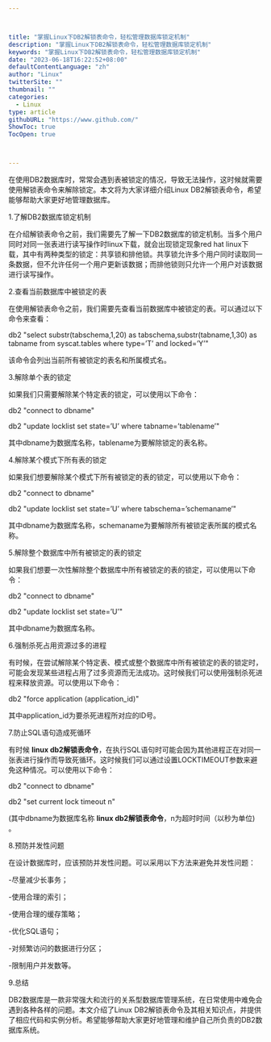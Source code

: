 ```yaml
---



title: "掌握Linux下DB2解锁表命令，轻松管理数据库锁定机制"
description: "掌握Linux下DB2解锁表命令，轻松管理数据库锁定机制"
keywords: "掌握Linux下DB2解锁表命令，轻松管理数据库锁定机制"
date: "2023-06-18T16:22:52+08:00"
defaultContentLanguage: "zh"
author: "Linux"
twitterSite: ""
thumbnail: ""
categories:
  - Linux
type: article
githubURL: "https://www.github.com/"
ShowToc: true
TocOpen: true



---
```


在使用DB2数据库时，常常会遇到表被锁定的情况，导致无法操作，这时候就需要使用解锁表命令来解除锁定。本文将为大家详细介绍Linux DB2解锁表命令，希望能够帮助大家更好地管理数据库。

1.了解DB2数据库锁定机制

在介绍解锁表命令之前，我们需要先了解一下DB2数据库的锁定机制。当多个用户同时对同一张表进行读写操作时linux下载，就会出现锁定现象red hat linux下载，其中有两种类型的锁定：共享锁和排他锁。共享锁允许多个用户同时读取同一条数据，但不允许任何一个用户更新该数据；而排他锁则只允许一个用户对该数据进行读写操作。

2.查看当前数据库中被锁定的表

在使用解锁表命令之前，我们需要先查看当前数据库中被锁定的表。可以通过以下命令来查看：

db2 "select substr(tabschema,1,20) as tabschema,substr(tabname,1,30) as tabname from syscat.tables where type=’T’ and locked=’Y’"

该命令会列出当前所有被锁定的表名和所属模式名。

3.解除单个表的锁定

如果我们只需要解除某个特定表的锁定，可以使用以下命令：

db2 "connect to dbname"

db2 "update locklist set state=’U’ where tabname=’tablename’"

其中dbname为数据库名称，tablename为要解除锁定的表名称。

4.解除某个模式下所有表的锁定

如果我们想要解除某个模式下所有被锁定的表的锁定，可以使用以下命令：

db2 "connect to dbname"

db2 "update locklist set state=’U’ where tabschema=’schemaname’"

其中dbname为数据库名称，schemaname为要解除所有被锁定表所属的模式名称。

5.解除整个数据库中所有被锁定的表的锁定

如果我们想要一次性解除整个数据库中所有被锁定的表的锁定，可以使用以下命令：

db2 "connect to dbname"

db2 "update locklist set state=’U’"

其中dbname为数据库名称。

6.强制杀死占用资源过多的进程

有时候，在尝试解除某个特定表、模式或整个数据库中所有被锁定的表的锁定时，可能会发现某些进程占用了过多资源而无法成功。这时候我们可以使用强制杀死进程来释放资源。可以使用以下命令：

db2 "force application (application_id)"

其中application_id为要杀死进程所对应的ID号。

7.防止SQL语句造成死循环

有时候 **linux db2解锁表命令**，在执行SQL语句时可能会因为其他进程正在对同一张表进行操作而导致死循环。这时候我们可以通过设置LOCKTIMEOUT参数来避免这种情况。可以使用以下命令：

db2 "connect to dbname"

db2 "set current lock timeout n"

(其中dbname为数据库名称 **linux db2解锁表命令**，n为超时时间（以秒为单位) 。

8.预防并发性问题

在设计数据库时，应该预防并发性问题。可以采用以下方法来避免并发性问题：

-尽量减少长事务；

-使用合理的索引；

-使用合理的缓存策略；

-优化SQL语句；

-对频繁访问的数据进行分区；

-限制用户并发数等。

9.总结

DB2数据库是一款非常强大和流行的关系型数据库管理系统，在日常使用中难免会遇到各种各样的问题。本文介绍了Linux DB2解锁表命令及其相关知识点，并提供了相应代码和实例分析。希望能够帮助大家更好地管理和维护自己所负责的DB2数据库系统。
